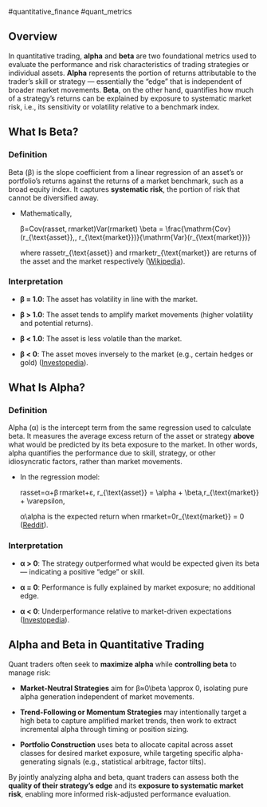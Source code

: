 #quantitative_finance #quant_metrics 

## Overview

In quantitative trading, **alpha** and **beta** are two foundational metrics used to evaluate the performance and risk characteristics of trading strategies or individual assets. **Alpha** represents the portion of returns attributable to the trader’s skill or strategy — essentially the “edge” that is independent of broader market movements. **Beta**, on the other hand, quantifies how much of a strategy’s returns can be explained by exposure to systematic market risk, i.e., its sensitivity or volatility relative to a benchmark index.

## What Is Beta?

### Definition

Beta (β) is the slope coefficient from a linear regression of an asset’s or portfolio’s returns against the returns of a market benchmark, such as a broad equity index. It captures **systematic risk**, the portion of risk that cannot be diversified away.

- Mathematically,
    
    β=Cov(rasset, rmarket)Var(rmarket) \beta = \frac{\mathrm{Cov}(r_{\text{asset}},\, r_{\text{market}})}{\mathrm{Var}(r_{\text{market}})}
    
    where rassetr_{\text{asset}} and rmarketr_{\text{market}} are returns of the asset and the market respectively ([Wikipedia](https://en.wikipedia.org/wiki/Beta_%28finance%29?utm_source=chatgpt.com "Beta (finance) - Wikipedia")).
    

### Interpretation

- **β = 1.0**: The asset has volatility in line with the market.
    
- **β > 1.0**: The asset tends to amplify market movements (higher volatility and potential returns).
    
- **β < 1.0**: The asset is less volatile than the market.
    
- **β < 0**: The asset moves inversely to the market (e.g., certain hedges or gold) ([Investopedia](https://www.investopedia.com/investing/beta-know-risk/?utm_source=chatgpt.com "What Beta Means When Considering a Stock's Risk")).
    

## What Is Alpha?

### Definition

Alpha (α) is the intercept term from the same regression used to calculate beta. It measures the average excess return of the asset or strategy **above** what would be predicted by its beta exposure to the market. In other words, alpha quantifies the performance due to skill, strategy, or other idiosyncratic factors, rather than market movements.

- In the regression model:
    
    rasset=α+β rmarket+ε, r_{\text{asset}} = \alpha + \beta\,r_{\text{market}} + \varepsilon,
    
    α\alpha is the expected return when rmarket=0r_{\text{market}} = 0 ([Reddit](https://www.reddit.com/r/quant/comments/srmsll/could_someone_explain_what_alpha_and_beta_is/?utm_source=chatgpt.com "Could someone explain what “alpha” and “beta” is? : r/quant - Reddit")).
    

### Interpretation

- **α > 0**: The strategy outperformed what would be expected given its beta — indicating a positive “edge” or skill.
    
- **α = 0**: Performance is fully explained by market exposure; no additional edge.
    
- **α < 0**: Underperformance relative to market-driven expectations ([Investopedia](https://www.investopedia.com/terms/a/alpha.asp?utm_source=chatgpt.com "Alpha: Its Meaning in Investing, With Examples - Investopedia")).
    

## Alpha and Beta in Quantitative Trading

Quant traders often seek to **maximize alpha** while **controlling beta** to manage risk:

- **Market-Neutral Strategies** aim for β≈0\beta \approx 0, isolating pure alpha generation independent of market movements.
    
- **Trend-Following or Momentum Strategies** may intentionally target a high beta to capture amplified market trends, then work to extract incremental alpha through timing or position sizing.
    
- **Portfolio Construction** uses beta to allocate capital across asset classes for desired market exposure, while targeting specific alpha-generating signals (e.g., statistical arbitrage, factor tilts).
    

By jointly analyzing alpha and beta, quant traders can assess both the **quality of their strategy’s edge** and its **exposure to systematic market risk**, enabling more informed risk-adjusted performance evaluation.